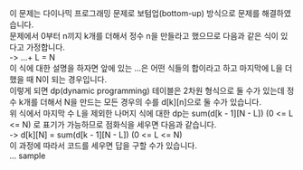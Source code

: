 이 문제는 다이나믹 프로그래밍 문제로 보텀업(bottom-up) 방식으로 문제를 해결하였습니다.  
문제에서 0부터 n끼지 k개를 더해서 정수 n을 만들라고 했으므로 다음과 같은 식이 있다고 가정합니다.  
-> ...+ L = N  
이 식에 대한 설명을 하자면 앞에 있는 ...은 어떤 식들의 합이라고 하고 마지막에 L을 더했을 때 N이 되는 경우입니다.  
이렇게 되면 dp(dynamic programming) 테이블은 2차원 형식으로 둘 수가 있는데 정수 k개를 더해서 N을 만드는 모든 경우의 수를 d[k][n]으로 둘 수가 있습니다.  
위 식에서 마지막 수 L을 제외한 나머지 식에 대한 dp는 sum(d[k - 1][N - L]) (0 <= L <= N) 로 표기가 가능하므로 점화식을 세우면 다음과 같습니다.  
-> d[k][N] = sum(d[k - 1][N - L]) (0 <= L <= N)  
이 과정에 따라서 코드를 세우면 답을 구할 수가 있습니다.  
...
sample